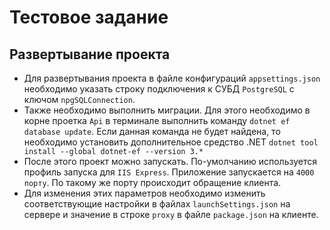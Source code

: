# Тестовое задание
## Развертывание проекта
* Для развертывания проекта в файле конфигураций `appsettings.json` необходимо указать строку подключения к СУБД `PostgreSQL` с ключом `npgSQLConnection`. 
* Также необходимо выполнить миграции. Для этого необходимо в корне проетка `Api` в терминале выполнить команду `dotnet ef database update`. Если данная команда не будет найдена, то необходимо установить дополнительное средство .NET `dotnet tool install --global dotnet-ef --version 3.*`
* После этого проект можно запускать. По-умолчанию используется профиль запуска для `IIS Express`. Приложение запускается на `4000 порту`. По такому же порту происходит обращение клиента. 
* Для изменения этих параметров необходимо изменить соответствующие настройки в файлах `launchSettings.json` на сервере и значение в строке `proxy` в файле `package.json` на клиенте.  
